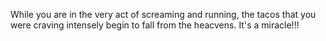 While you are in the very act of screaming and running, the tacos that you were craving intensely begin to fall from the heacvens.  It's a miracle!!!